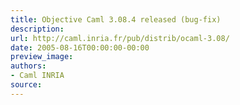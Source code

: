 ```yaml
---
title: Objective Caml 3.08.4 released (bug-fix)
description:
url: http://caml.inria.fr/pub/distrib/ocaml-3.08/
date: 2005-08-16T00:00:00-00:00
preview_image:
authors:
- Caml INRIA
source:
---
```



